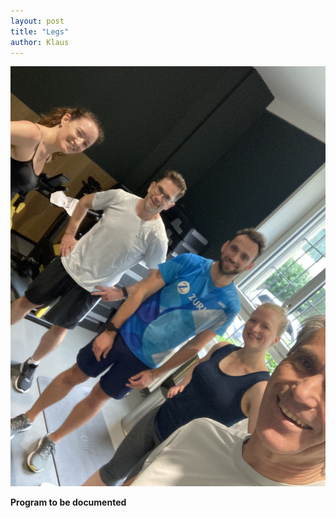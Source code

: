 ```yaml
---
layout: post
title: "Legs"
author: Klaus
---
```


![team](/assets/img/blog/2025-07-18-p01.jpg)

**Program to be documented**
